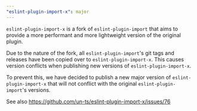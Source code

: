 ```yaml
---
"eslint-plugin-import-x": major
---
```


`eslint-plugin-import-x` is a fork of `eslint-plugin-import` that aims to provide a more performant and more lightweight version of the original plugin.

Due to the nature of the fork, all `eslint-plugin-import`'s git tags and releases have been copied over to `eslint-plugin-import-x`. This causes version conflicts when publishing new versions of `eslint-plugin-import-x`.

To prevent this, we have decided to publish a new major version of `eslint-plugin-import-x` that will not conflict with the original `eslint-plugin-import`'s versions.

See also https://github.com/un-ts/eslint-plugin-import-x/issues/76

